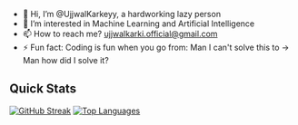 - 👋 Hi, I’m @UjjwalKarkeyy, a hardworking lazy person
- 👀 I’m interested in Machine Learning and Artificial Intelligence
- 📫 How to reach me? ujjwalkarki.official@gmail.com
- ⚡ Fun fact: Coding is fun when you go from: Man I can't solve this to -> Man how did I solve it?

<!---
UjjwalKarkeyy/UjjwalKarkeyy is a ✨ special ✨ repository because its `README.md` (this file) appears on your GitHub profile.
You can click the Preview link to take a look at your changes.
--->
<!--- ![Anurag's GitHub stats](https://github-readme-stats.vercel.app/api?username=UjjwalKarkeyy&show_icons=true&theme=radical) --->


## Quick Stats

[![GitHub Streak](https://streak-stats.demolab.com/?user=UjjwalKarkeyy&theme=dark)](https://git.io/streak-stats)
[![Top Languages](https://github-readme-stats.vercel.app/api/top-langs/?username=UjjwalKarkeyy&layout=compact&theme=dark)](https://github.com/anuraghazra/github-readme-stats)



